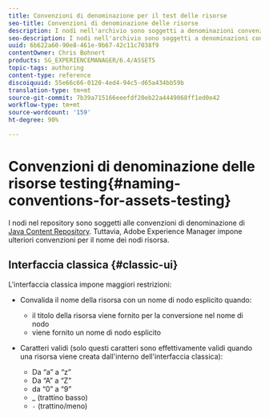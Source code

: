 ```yaml
---
title: Convenzioni di denominazione per il test delle risorse
seo-title: Convenzioni di denominazione delle risorse
description: I nodi nell'archivio sono soggetti a denominazioni convenzionali del Java Content Repository. Tuttavia, Adobe Experience Manager impone ulteriori convenzioni per il nome dei nodi risorsa.
seo-description: I nodi nell'archivio sono soggetti a denominazioni convenzionali del Java Content Repository. Tuttavia, Adobe Experience Manager impone ulteriori convenzioni per il nome dei nodi risorsa.
uuid: 6b622a60-90e8-461e-9b67-42c11c7038f9
contentOwner: Chris Bohnert
products: SG_EXPERIENCEMANAGER/6.4/ASSETS
topic-tags: authoring
content-type: reference
discoiquuid: 55e66c66-0120-4ed4-94c5-d65a434bb59b
translation-type: tm+mt
source-git-commit: 7b39a715166eeefdf20eb22a4449068ff1ed0e42
workflow-type: tm+mt
source-wordcount: '159'
ht-degree: 90%

---
```



# Convenzioni di denominazione delle risorse testing{#naming-conventions-for-assets-testing}

I nodi nel repository sono soggetti alle convenzioni di denominazione di [Java Content Repository](/help/sites-developing/the-basics.md#java-content-repository). Tuttavia, Adobe Experience Manager impone ulteriori convenzioni per il nome dei nodi risorsa.

## Interfaccia classica {#classic-ui}

L&#39;interfaccia classica impone maggiori restrizioni:

* Convalida il nome della risorsa con un nome di nodo esplicito quando:

   * il titolo della risorsa viene fornito per la conversione nel nome di nodo
   * viene fornito un nome di nodo esplicito

* Caratteri validi (solo questi caratteri sono effettivamente validi quando una risorsa viene creata dall&#39;interno dell&#39;interfaccia classica):

   * Da “a” a “z”
   * Da “A” a “Z”
   * da “0” a “9”
   * _ (trattino basso)
   * `-` (trattino/meno)

